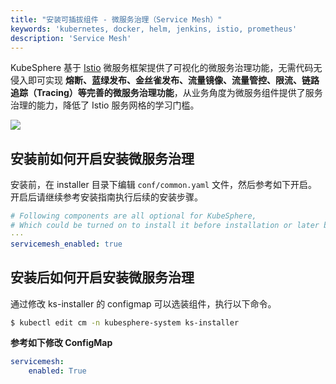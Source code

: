 ```yaml
---
title: "安装可插拔组件 - 微服务治理（Service Mesh）"
keywords: 'kubernetes, docker, helm, jenkins, istio, prometheus'
description: 'Service Mesh'
---
```


KubeSphere 基于 [Istio](https://istio.io) 微服务框架提供了可视化的微服务治理功能，无需代码无侵入即可实现 **熔断、蓝绿发布、金丝雀发布、流量镜像、流量管控、限流、链路追踪（Tracing）等完善的微服务治理功能**，从业务角度为微服务组件提供了服务治理的能力，降低了 Istio 服务网格的学习门槛。

![](https://pek3b.qingstor.com/kubesphere-docs/png/20191109212935.png)

## 安装前如何开启安装微服务治理

安装前，在 installer 目录下编辑 `conf/common.yaml` 文件，然后参考如下开启。开启后请继续参考安装指南执行后续的安装步骤。

```yaml
# Following components are all optional for KubeSphere,
# Which could be turned on to install it before installation or later by updating its value to true
···
servicemesh_enabled: true
```

## 安装后如何开启安装微服务治理

通过修改 ks-installer 的 configmap 可以选装组件，执行以下命令。

```bash
$ kubectl edit cm -n kubesphere-system ks-installer
```

**参考如下修改 ConfigMap**


```yaml
servicemesh:
    enabled: True
```
